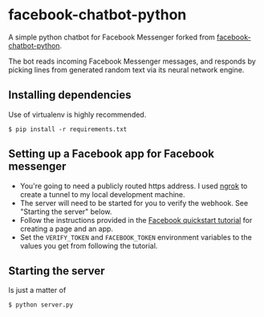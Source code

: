 # facebook-chatbot-python
A simple python chatbot for Facebook Messenger forked from [facebook-chatbot-python](https://github.com/hult/facebook-chatbot-python).

The bot reads incoming Facebook Messenger messages, and responds by picking lines from generated random text via its neural network engine.

## Installing dependencies

Use of virtualenv is highly recommended.

    $ pip install -r requirements.txt

## Setting up a Facebook app for Facebook messenger

* You're going to need a publicly routed https address. I used [ngrok](https://ngrok.com/) to create a tunnel to my local development machine.
* The server will need to be started for you to verify the webhook. See "Starting the server" below.
* Follow the instructions provided in the [Facebook quickstart tutorial](https://developers.facebook.com/docs/messenger-platform/quickstart) for creating a page and an app.
* Set the `VERIFY_TOKEN` and `FACEBOOK_TOKEN` environment variables to the values you get from following the tutorial.

## Starting the server

Is just a matter of

    $ python server.py
